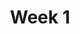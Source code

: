 ---
    title: Week 1
    weekNumber: 1
    days:
      - date: 2022-06-27
        events:
          "**LEC 1**{: .label .label-lecture } Introduction":
            "[CIT 1.2-1.3](https://inferentialthinking.com/chapters/01/2/why-data-science.html)"
                
      - date: 2022-06-29
        events:
          "**LEC 2**{: .label .label-lecture } Association and Causality":
            "[CIT 2](https://inferentialthinking.com/chapters/02/causality-and-experiments.html)"
                
      - date: 2022-07-01
        events:
          "**LEC 3**{: .label .label-lecture } Expressions and Data Types":
            "[Notes 1-6](https://notes.dsc10.com/01-getting_started/tools.html)"
                
      - date: 2022-07-02
        events:
          
          "**Lab 1**{: .label .label-lab } **Expressions and Data Types**":
---